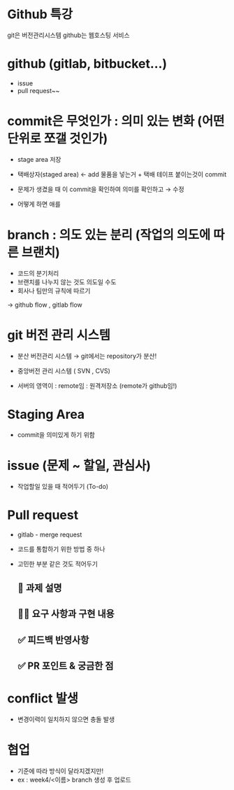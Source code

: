 # Github 특강


git은 버전관리시스템 github는 웹호스팅 서비스

# github (gitlab, bitbucket…)

- issue
- pull request~~

# commit은 무엇인가 : 의미 있는 변화 (어떤 단위로 쪼갤 것인가)

- stage area  저장


- 택배상자(staged area) ← add 물품을 넣는거 + 택배 테이프 붙이는것이 commit
- 문제가 생겼을 때 이 commit을 확인하여 의미를 확인하고 → 수정

- 어떻게 하면 애를

# branch : 의도 있는 분리 (작업의 의도에 따른 브랜치)

- 코드의 분기처리
- 브랜치를 나누지 않는 것도 의도일 수도
- 회사나 팀만의 규칙에 따르기

→ github flow , gitlab flow

# git 버전 관리 시스템

- 분산 버전관리 시스템  → git에서는 repository가 분산!
- 중앙버전 관리 시스템 ( SVN , CVS)


- 서버의 영역이 : remote임 : 원격저장소 (remote가 github임!)



# Staging Area



- commit을 의미있게 하기 위함

# issue (문제 ~ 할일, 관심사)

- 작업할일 있을 때  적어두기 (To-do)

# Pull request

- gitlab - merge request
- 코드를 통합하기 위한 방법 중 하나

- 고민한 부분 같은 것도 적어두기
    
    ## 📌 과제 설명
    
    ## 👩‍💻 요구 사항과 구현 내용
    
    ## ✅ 피드백 반영사항
    
    ## ✅ PR 포인트 & 궁금한 점
    

# conflict 발생

- 변경이력이 일치하지 않으면 충돌 발생



# 협업
- 기준에 따라 방식이 달라지겠지만!
- ex : week4/<이름> branch 생성 후 업로드 
